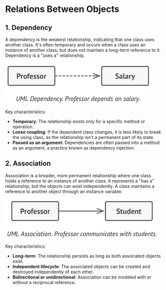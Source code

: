 # Relations Between Objects

## 1. Dependency

A dependency is the weakest relationship, indicating that one class uses another class. It's often temporary and occurs when a class uses an instance of another class, but does not maintain a long-term reference to it. Dependency is a "uses a" relationship. 

![dependency](./images_for_md/dependency.png)

Key characteristics:

- __Temporary__: The relationship exists only for a specific method or operation.
- __Loose coupling__: If the dependent class changes, it is less likely to break the using class, as the relationship isn't a permanent part of its state.
- __Passed as an argument__: Dependencies are often passed into a method as an argument, a practice known as dependency injection. 

## 2. Association

Association is a broader, more permanent relationship where one class holds a reference to an instance of another class. It represents a "has a" relationship, but the objects can exist independently. A class maintains a reference to another object through an instance variable.

![association](./images_for_md/association.png)

Key characteristics:

- __Long-term__: The relationship persists as long as both associated objects exist.
- __Independent lifecycle__: The associated objects can be created and destroyed independently of each other.
- __Bidirectional or unidirectional__: Association can be modeled with or without a reciprocal reference.